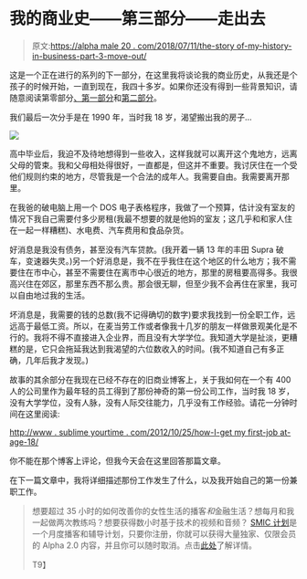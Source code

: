 # 我的商业史——第三部分——走出去

> 原文:[https://alpha male 20 . com/2018/07/11/the-story of-my-history-in-business-part-3-move-out/](https://alphamale20.com/2018/07/11/the-story-of-my-history-in-business-part-3-moving-out/)

这是一个正在进行的系列的下一部分，在这里我将谈论我的商业历史，从我还是个孩子的时候开始，一直到现在，我四十多岁。如果你还没有得到一些背景知识，请随意阅读第零部分[、](https://calebjonesblog.com/overview-business-life/)[第一部分](https://calebjonesblog.com/the-story-of-my-history-in-business-part-1-kid-entrepreneur/)和[第二部分](https://calebjonesblog.com/the-story-of-my-history-in-business-part-2-my-first-real-work/)。

我们最后一次分手是在 1990 年，当时我 18 岁，渴望搬出我的房子…

![](../Images/015490afa5c7f2ada860328e60516c58.png)

高中毕业后，我迫不及待地想得到一些收入，这样我就可以离开这个鬼地方，远离父母的管束。我和父母相处得很好，一直都是，但这并不重要。我讨厌住在一个受他们规则约束的地方，尽管我是一个合法的成年人。我需要自由。我需要离开那里。

在我爸的破电脑上用一个 DOS 电子表格程序，我做了一个预算，估计没有室友的情况下我自己需要付多少房租(我最不想要的就是他妈的室友；这几乎和和家人住在一起一样糟糕)、水电费、汽车费用和食品杂货。

好消息是我没有债务，甚至没有汽车贷款。(我开着一辆 13 年的丰田 Supra 破车，变速器失灵。)另一个好消息是，我不在乎我住在这个地区的什么地方；我不需要住在市中心，甚至不需要住在离市中心很近的地方，那里的房租要高得多。我很高兴住在郊区，那里东西不那么贵。那会很无聊，但至少我不会再住在家里，我可以自由地过我的生活。

坏消息是，我需要的钱的总数(我不记得确切的数字)要求我找到一份全职工作，远远高于最低工资。所以，在麦当劳工作或者像我十几岁的朋友一样做景观美化是不行的。我将不得不直接进入企业界，而且没有大学学位。我知道大学是扯淡，更糟糕的是，它只会拖延我达到我渴望的六位数收入的时间。(我不知道自己有多正确，几年后我才发现。)

故事的其余部分在我现在已经不存在的旧商业博客上，关于我如何在一个有 400 人的公司里作为最年轻的员工得到了那份神奇的第一份公司工作，当时我 18 岁，没有大学学位，没有人脉，没有人际交往能力，几乎没有工作经验。请花一分钟时间在这里阅读:

[http://www . sublime yourtime . com/2012/10/25/how-I-get my first-job at-age-18/](http://www.sublimeyourtime.com/2012/10/25/how-i-got-my-first-job-at-age-18/)

你不能在那个博客上评论，但我今天会在这里回答那篇文章。

在下一篇文章中，我将详细描述那份工作发生了什么，以及我开始自己的第一份兼职工作。

> 想要超过 35 小时的如何改善你的女性生活的播客*和*金融生活？想每月和我一起做两次教练吗？想要获得数小时基于技术的视频和音频？ [SMIC 计划](https://alphamale20.kartra.com/page/vIL17)是一个月度播客和辅导计划，只要你注册，你就可以获得大量独家、仅限会员的 Alpha 2.0 内容，并且你可以随时取消。点击[此处](https://alphamale20.kartra.com/page/vIL17)了解详情。
> 
> T9】